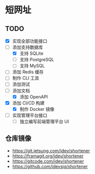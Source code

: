 # 短网址

## TODO
- [x] 实现全部功能接口
- [ ] 添加支持数据库
    - [x] 支持 SQLite
    - [ ] 支持 PostgreSQL
    - [ ] 支持 MySQL
- [ ] 添加 Redis 缓存
- [ ] 制作 CLI 工具
- [ ] 添加测试
- [ ] 添加文档
    - [x] 添加 OpenAPI
- [x] 添加 CI/CD 构建
    - [x] 制作 Docker 镜像
- [ ] 实现管理平台接口
    - [ ] 独立编写前端管理平台 UI

## 仓库镜像

- https://git.jetsung.com/idev/shortener
- https://framagit.org/idev/shortener
- https://gitcode.com/idev/shortener
- https://github.com/idevsig/shortener
